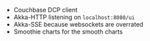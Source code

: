 - Couchbase DCP client
- Akka-HTTP listening on `localhost:8080/ui`
- Akka-SSE because websockets are overrated
- Smoothie charts for the smooth charts
